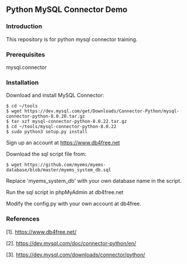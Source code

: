 ## Python MySQL Connector Demo



### Introduction

This repository is for python mysql connector training.

### Prerequisites

mysql.connector


### Installation

Download and install MySQL Connector:
```
$ cd ~/tools
$ wget https://dev.mysql.com/get/Downloads/Connector-Python/mysql-connector-python-8.0.20.tar.gz
$ tar xzf mysql-connector-python-8.0.22.tar.gz
$ cd ~/tools/mysql-connector-python-8.0.22
$ sudo python3 setup.py install
```

Sign up an account at https://www.db4free.net

Download the sql script file from:
```
$ wget https://github.com/myems/myems-database/blob/master/myems_system_db.sql
```

Replace 'myems_system_db' with your own database name in the script.

Run the sql script in phpMyAdmin at db4free.net

Modify the config.py with your own account at db4free.

### References

[1]. https://www.db4free.net/

[2]. https://dev.mysql.com/doc/connector-python/en/

[3]. https://dev.mysql.com/downloads/connector/python/
